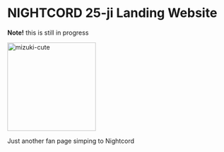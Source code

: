 # NIGHTCORD 25-ji Landing Website

**Note!** this is still in progress

<img src="https://i.pinimg.com/originals/12/94/d4/1294d4d3d16d864d97b384e27e62671a.png"
     alt="mizuki-cute" width="200" height="200"/>

Just another fan page simping to Nightcord

